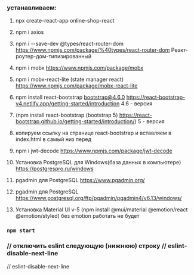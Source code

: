 ### устанавливаем:

1. npx create-react-app online-shop-react
2. npm i axios
3. npm i --save-dev @types/react-router-dom https://www.npmjs.com/package/%40types/react-router-dom Реакт-роутер-дом-типизированный

4. npm i mobx https://www.npmjs.com/package/mobx
5. npm i mobx-react-lite (state manager react) https://www.npmjs.com/package/mobx-react-lite

6. npm install react-bootstrap bootstrap@4.6.0 https://react-bootstrap-v4.netlify.app/getting-started/introduction 4.6 - версия
7. (npm install react-bootstrap (bootstrap 5) https://react-bootstrap.github.io/getting-started/introduction/) 5 - версия
8. копируем ссылку на странице react-bootstrap и вставляем в index.html в самый низ перед <title>Online-shop React</title>
<link
     rel="stylesheet"
     href="https://cdn.jsdelivr.net/npm/bootstrap@4.6.0/dist/css/bootstrap.min.css"
     integrity="sha384-B0vP5xmATw1+K9KRQjQERJvTumQW0nPEzvF6L/Z6nronJ3oUOFUFpCjEUQouq2+l"
     crossorigin="anonymous"
   />

9. npm i jwt-decode https://www.npmjs.com/package/jwt-decode

10. Установка PostgreSQL для Windows(база данных в компьютере) https://postgrespro.ru/windows
11. pgadmin для PostgreSQL https://www.pgadmin.org/
12. pgadmin для PostgreSQL https://www.postgresql.org/ftp/pgadmin/pgadmin4/v6.13/windows/
13. Установка Material UI v-5 (npm install @mui/material @emotion/react @emotion/styled)
    без emotion работать не будет

### `npm start`

### // отключить eslint следующую (нижнюю) строку // eslint-disable-next-line

// eslint-disable-next-line
